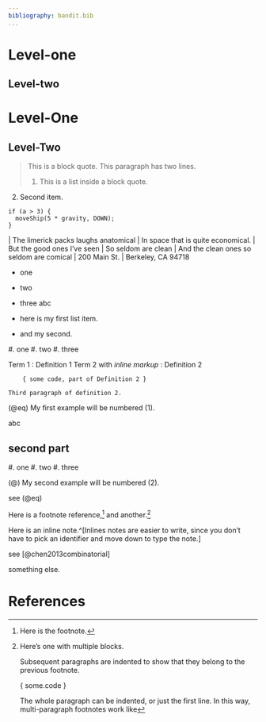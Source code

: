 ```yaml
---
bibliography: bandit.bib
...
```


Level-one
======

Level-two
--------

# Level-One
## Level-Two


> This is a block quote. This
paragraph has two lines.
> 1. This is a list inside a block quote.
2. Second item.



~~~~~~~
if (a > 3) {
  moveShip(5 * gravity, DOWN);
}
~~~~~~~


| The limerick packs laughs anatomical
| In space that is quite economical.
|    But the good ones I’ve seen
|    So seldom are clean
| And the clean ones so seldom are comical
| 200 Main St.
| Berkeley, CA 94718


* one
* two
* three
    abc

* here is my first
list item.
* and my second.



#. one
#. two
#. three

Term 1
:   Definition 1
Term 2 with *inline markup*
:   Definition 2
        
        { some code, part of Definition 2 }
    
    Third paragraph of definition 2.


(@eq)  My first example will be numbered (1).

abc

second part
----

#. one
#. two
#. three


(@)  My second example will be numbered (2).


see (@eq)

Here is a footnote reference,[^1] and another.[^longnote]

[^1]: Here is the footnote.

[^longnote]: Here’s one with multiple blocks.

    Subsequent paragraphs are indented to show that they
    belong to the previous footnote.

    { some.code }
    
    The whole paragraph can be indented, or just the first
    line.  In this way, multi-paragraph footnotes work like


Here is an inline note.^[Inlines notes are easier to write, since
you don’t have to pick an identifier and move down to type the
note.]


see [@chen2013combinatorial]


something else.

# References